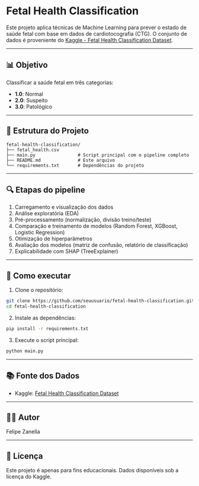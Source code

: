 # Fetal Health Classification

Este projeto aplica técnicas de Machine Learning para prever o estado de saúde fetal com base em dados de cardiotocografia (CTG). O conjunto de dados é proveniente do [Kaggle - Fetal Health Classification Dataset](https://www.kaggle.com/datasets/andrewmvd/fetal-health-classification).

---

## 📊 Objetivo

Classificar a saúde fetal em três categorias:

- **1.0**: Normal
- **2.0**: Suspeito
- **3.0**: Patológico

---

## 🧱 Estrutura do Projeto

```
fetal-health-classification/
├── fetal_health.csv
├── main.py                # Script principal com o pipeline completo
├── README.md              # Este arquivo
└── requirements.txt       # Dependências do projeto
```

---

## 🔍 Etapas do pipeline

1. Carregamento e visualização dos dados
2. Análise exploratória (EDA)
3. Pré-processamento (normalização, divisão treino/teste)
4. Comparação e treinamento de modelos (Random Forest, XGBoost, Logistic Regression)
5. Otimização de hiperparâmetros
6. Avaliação dos modelos (matriz de confusão, relatório de classificação)
7. Explicabilidade com SHAP (TreeExplainer)

---

## 🚀 Como executar

1. Clone o repositório:

```bash
git clone https://github.com/seuusuario/fetal-health-classification.git
cd fetal-health-classification
```

2. Instale as dependências:

```bash
pip install -r requirements.txt
```

3. Execute o script principal:

```bash
python main.py
```

---

## 📚 Fonte dos Dados

- Kaggle: [Fetal Health Classification Dataset](https://www.kaggle.com/datasets/andrewmvd/fetal-health-classification)

---

## 👨‍💻 Autor

Felipe Zanella

---

## 📌 Licença

Este projeto é apenas para fins educacionais. Dados disponíveis sob a licença do Kaggle.
